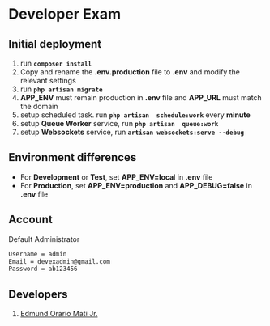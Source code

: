 # Developer Exam
## Initial deployment
1. run **`composer install`**
2. Copy and rename the **.env.production** file to **.env** and modify the relevant settings
3. run **`php artisan migrate`**
4. **APP_ENV** must remain production in **.env** file and **APP_URL** must match the domain
5. setup scheduled task. run **`php artisan  schedule:work`** every **minute**
6. setup **Queue Worker** service, run **`php artisan  queue:work`**
7. setup **Websockets** service, run **`artisan websockets:serve --debug`**

## Environment differences 
- For **Development** or **Test**, set **APP_ENV=loca**l in **.env** file
- For **Production**, set **APP_ENV=production** and **APP_DEBUG=false** in **.env** file

## Account
Default Administrator

```sh
Username = admin 
Email = devexadmin@gmail.com 
Password = ab123456 
```

## Developers

 1. [Edmund Orario Mati Jr.](https://github.com/ejvaux)
